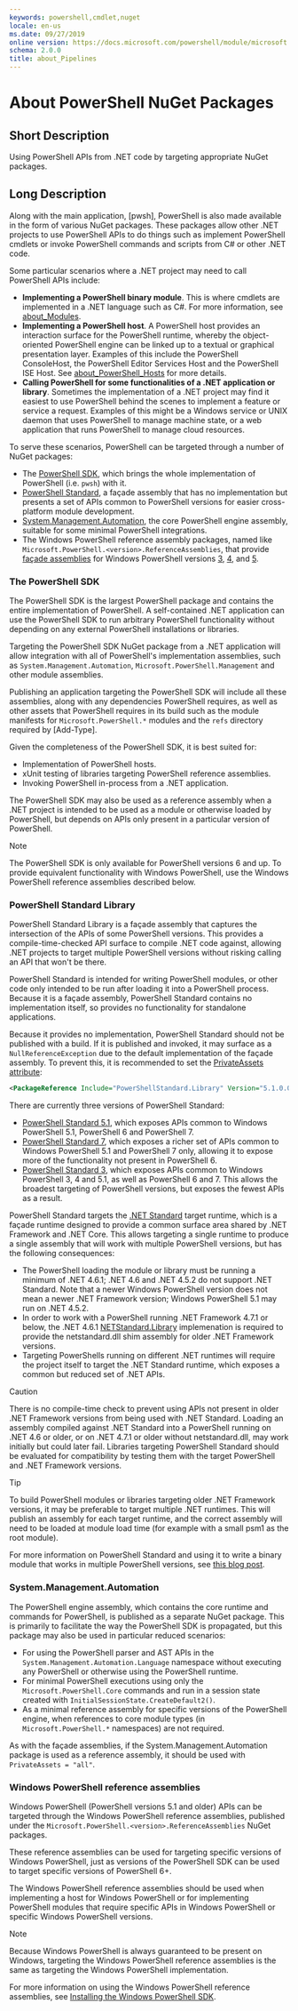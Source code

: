 ```yaml
---
keywords: powershell,cmdlet,nuget
locale: en-us
ms.date: 09/27/2019
online version: https://docs.microsoft.com/powershell/module/microsoft.powershell.core/about/about_pipelines?view=powershell-7.x&WT.mc_id=ps-gethelp
schema: 2.0.0
title: about_Pipelines
---
```

# About PowerShell NuGet Packages

## Short Description

Using PowerShell APIs from .NET code by targeting appropriate NuGet packages.

## Long Description

Along with the main application, [pwsh],
PowerShell is also made available in the form of various NuGet packages.
These packages allow other .NET projects to use PowerShell APIs to do things such as
implement PowerShell cmdlets or invoke PowerShell commands and scripts from C# or other .NET code.

Some particular scenarios where a .NET project may need to call PowerShell APIs include:

- **Implementing a PowerShell binary module**.
  This is where cmdlets are implemented in a .NET language such as C#.
  For more information, see [about_Modules].
- **Implementing a PowerShell host**.
  A PowerShell host provides an interaction surface for the PowerShell runtime,
  whereby the object-oriented PowerShell engine can be linked up
  to a textual or graphical presentation layer.
  Examples of this include the PowerShell ConsoleHost, the PowerShell Editor Services Host
  and the PowerShell ISE Host. See [about_PowerShell_Hosts] for more details.
- **Calling PowerShell for some functionalities of a .NET application or library**.
  Sometimes the implementation of a .NET project may find it easiest
  to use PowerShell behind the scenes to implement a feature or service a request.
  Examples of this might be a Windows service or UNIX daemon that uses PowerShell
  to manage machine state, or a web application that runs PowerShell to manage cloud resources.

To serve these scenarios, PowerShell can be targeted through a number of NuGet packages:

- The [PowerShell SDK], which brings the whole implementation of PowerShell
  (i.e. `pwsh`) with it.
- [PowerShell Standard], a façade assembly that has no implementation
  but presents a set of APIs common to PowerShell versions for easier
  cross-platform module development.
- [System.Management.Automation], the core PowerShell engine assembly,
  suitable for some minimal PowerShell integrations.
- The Windows PowerShell reference assembly packages, named like `Microsoft.PowerShell.<version>.ReferenceAssemblies`,
  that provide [façade assemblies] for Windows PowerShell versions
  [3](https://www.nuget.org/packages/Microsoft.PowerShell.3.ReferenceAssemblies/),
  [4](https://www.nuget.org/packages/Microsoft.PowerShell.4.ReferenceAssemblies/),
  and [5](https://www.nuget.org/packages/Microsoft.PowerShell.5.ReferenceAssemblies/).

### The PowerShell SDK

The PowerShell SDK is the largest PowerShell package and contains the entire implementation of PowerShell.
A self-contained .NET application can use the PowerShell SDK to run arbitrary PowerShell functionality
without depending on any external PowerShell installations or libraries.

Targeting the PowerShell SDK NuGet package from a .NET application will allow integration with
all of PowerShell's implementation assemblies, such as `System.Management.Automation`,
`Microsoft.PowerShell.Management` and other module assemblies.

Publishing an application targeting the PowerShell SDK will include
all these assemblies, along with any dependencies PowerShell requires, as well as
other assets that PowerShell requires in its build
such as the module manifests for `Microsoft.PowerShell.*` modules
and the `refs` directory required by [Add-Type].

Given the completeness of the PowerShell SDK, it is best suited for:

- Implementation of PowerShell hosts.
- xUnit testing of libraries targeting PowerShell reference assemblies.
- Invoking PowerShell in-process from a .NET application.

The PowerShell SDK may also be used as a reference assembly
when a .NET project is intended to be used as a module or otherwise loaded by PowerShell,
but depends on APIs only present in a particular version of PowerShell.

> [!NOTE]
> The PowerShell SDK is only available for PowerShell versions 6 and up.
> To provide equivalent functionality with Windows PowerShell,
> use the Windows PowerShell reference assemblies described below.

### PowerShell Standard Library

PowerShell Standard Library is a façade assembly
that captures the intersection of the APIs of some PowerShell versions.
This provides a compile-time-checked API surface to compile .NET code against,
allowing .NET projects to target multiple PowerShell versions
without risking calling an API that won't be there.

PowerShell Standard is intended for writing PowerShell modules,
or other code only intended to be run after loading it into a PowerShell process.
Because it is a façade assembly, PowerShell Standard contains no implementation itself,
so provides no functionality for standalone applications.

Because it provides no implementation, PowerShell Standard should not be published with a build.
If it is published and invoked, it may surface as a `NullReferenceException` due to the default
implementation of the façade assembly.
To prevent this, it is recommended to set the [PrivateAssets attribute](https://docs.microsoft.com/en-us/dotnet/core/tools/csproj#packagereference):

```xml
<PackageReference Include="PowerShellStandard.Library" Version="5.1.0.0" PrivateAssets="all" />
```

There are currently three versions of PowerShell Standard:

- [PowerShell Standard 5.1], which exposes APIs common to Windows PowerShell 5.1,
  PowerShell 6 and PowerShell 7.
- [PowerShell Standard 7], which exposes a richer set of APIs common to Windows PowerShell 5.1
  and PowerShell 7 only, allowing it to expose more of the functionality not present in PowerShell 6.
- [PowerShell Standard 3], which exposes APIs common to Windows PowerShell 3, 4 and 5.1,
  as well as PowerShell 6 and 7. This allows the broadest targeting of PowerShell versions,
  but exposes the fewest APIs as a result.

PowerShell Standard targets the [.NET Standard] target runtime, which is a façade runtime
designed to provide a common surface area shared by .NET Framework and .NET Core.
This allows targeting a single runtime to produce a single assembly that will work
with multiple PowerShell versions, but has the following consequences:

- The PowerShell loading the module or library must be running a minimum of .NET 4.6.1;
  .NET 4.6 and .NET 4.5.2 do not support .NET Standard. Note that a newer Windows PowerShell version
  does not mean a newer .NET Framework version; Windows PowerShell 5.1 may run on .NET 4.5.2.
- In order to work with a PowerShell running .NET Framework 4.7.1 or below,
  the .NET 4.6.1 [NETStandard.Library] implemenation is required
  to provide the netstandard.dll shim assembly for older .NET Framework versions.
- Targeting PowerShells running on different .NET runtimes
  will require the project itself to target the .NET Standard runtime,
  which exposes a common but reduced set of .NET APIs.

> [!CAUTION]
> There is no compile-time check to prevent using APIs not present in older .NET Framework versions
> from being used with .NET Standard.
> Loading an assembly compiled against .NET Standard into a PowerShell running
> on .NET 4.6 or older, or on .NET 4.7.1 or older without netstandard.dll,
> may work initially but could later fail.
> Libraries targeting PowerShell Standard should be evaluated for compatibility
> by testing them with the target PowerShell and .NET Framework versions.

> [!TIP]
> To build PowerShell modules or libraries targeting older .NET Framework versions,
> it may be preferable to target multiple .NET runtimes.
> This will publish an assembly for each target runtime,
> and the correct assembly will need to be loaded at module load time
> (for example with a small psm1 as the root module).

For more information on PowerShell Standard and using it to write a binary module
that works in multiple PowerShell versions, see [this blog post](https://devblogs.microsoft.com/powershell/powershell-standard-library-build-single-module-that-works-across-windows-powershell-and-powershell-core/).

### System.Management.Automation

The PowerShell engine assembly, which contains the core runtime and commands for PowerShell,
is published as a separate NuGet package.
This is primarily to facilitate the way the PowerShell SDK is propagated,
but this package may also be used in particular reduced scenarios:

- For using the PowerShell parser and AST APIs
  in the `System.Management.Automation.Language` namespace
  without executing any PowerShell or otherwise using the PowerShell runtime.
- For minimal PowerShell executions using only the `Microsoft.PowerShell.Core` commands
  and run in a session state created with `InitialSessionState.CreateDefault2()`.
- As a minimal reference assembly for specific versions of the PowerShell engine,
  when references to core module types (in `Microsoft.PowerShell.*` namespaces) are not required.

As with the façade assemblies, if the System.Management.Automation package
is used as a reference assembly, it should be used with `PrivateAssets = "all"`.

### Windows PowerShell reference assemblies

Windows PowerShell (PowerShell versions 5.1 and older) APIs can be targeted
through the Windows PowerShell reference assemblies,
published under the `Microsoft.PowerShell.<version>.ReferenceAssemblies` NuGet packages.

These reference assemblies can be used for targeting specific versions of Windows PowerShell,
just as versions of the PowerShell SDK can be used to target specific versions of PowerShell 6+.

The Windows PowerShell reference assemblies should be used when implementing
a host for Windows PowerShell or for implementing PowerShell modules that require specific
APIs in Windows PowerShell or specific Windows PowerShell versions.

> [!NOTE]
> Because Windows PowerShell is always guaranteed to be present on Windows,
> targeting the Windows PowerShell reference assemblies
> is the same as targeting the Windows PowerShell implementation.

For more information on using the Windows PowerShell reference assemblies,
see [Installing the Windows PowerShell SDK](https://docs.microsoft.com/en-us/powershell/scripting/developer/installing-the-windows-powershell-sdk).

[pwsh.exe]: ./about_pwsh.md
[about_Modules]: ./about_Modules.md
[about_PowerShell_Hosts]: ./about_PowerShell_Hosts.md
[PowerShell SDK]: https://www.nuget.org/packages/Microsoft.PowerShell.SDK/
[PowerShell Standard]: https://www.nuget.org/packages/PowerShellStandard.Library/
[System.Management.Automation]: https://www.nuget.org/packages/System.Management.Automation/
[façade assemblies]: https://github.com/dotnet/standard/blob/master/docs/history/evolution-of-design-time-assemblies.md#definitions
[PowerShell Standard 5.1]: https://www.nuget.org/packages/PowerShellStandard.Library
[PowerShell Standard 7]: ./TODO
[PowerShell Standard 3]: https://www.nuget.org/packages/PowerShellStandard.Library/3.0.0-preview-01
[.NET Standard]: https://docs.microsoft.com/en-us/dotnet/standard/net-standard
[NETStandard.Library]: https://www.nuget.org/packages/NETStandard.Library/
